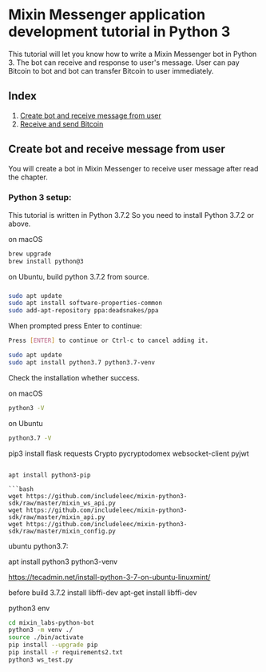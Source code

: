 # Mixin Messenger application development tutorial in Python 3
This tutorial will let you know how to write a Mixin Messenger bot in Python 3. The bot can receive and response to user's message. User can pay Bitcoin to bot and bot can transfer Bitcoin to user immediately.

## Index
1. [Create bot and receive message from user](https://github.com/wenewzhang/mixin_labs-python-bot#create-bot-and-receive-message-from-user)
2. [Receive and send Bitcoin](https://github.com/wenewzhang/mixin_labs-python-bot/blob/master/README2.md)

## Create bot and receive message from user
You will create a bot in Mixin Messenger to receive user message after read the chapter.


### Python 3 setup:
This tutorial is written in Python 3.7.2 So you need to install Python 3.7.2 or above.

on macOS
```bash
brew upgrade
brew install python@3
```

on Ubuntu, build python 3.7.2 from source.

###
```bash
sudo apt update
sudo apt install software-properties-common
sudo add-apt-repository ppa:deadsnakes/ppa
```

When prompted press Enter to continue:
```bash
Press [ENTER] to continue or Ctrl-c to cancel adding it.
```

```bash
sudo apt update
sudo apt install python3.7 python3.7-venv
```

Check the installation whether success.

on macOS
```bash
python3 -V
```

on Ubuntu
```bash
python3.7 -V
```


pip3 install flask requests Crypto pycryptodomex websocket-client pyjwt
```

apt install python3-pip

```bash
wget https://github.com/includeleec/mixin-python3-sdk/raw/master/mixin_ws_api.py
wget https://github.com/includeleec/mixin-python3-sdk/raw/master/mixin_api.py
wget https://github.com/includeleec/mixin-python3-sdk/raw/master/mixin_config.py
```

ubuntu python3.7:

apt install python3 python3-venv

https://tecadmin.net/install-python-3-7-on-ubuntu-linuxmint/

before build 3.7.2 install libffi-dev
apt-get install libffi-dev

python3 env
```bash
cd mixin_labs-python-bot
python3 -m venv ./
source ./bin/activate
pip install --upgrade pip
pip install -r requirements2.txt
python3 ws_test.py

```

